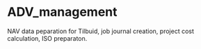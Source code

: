# ADV_management
NAV data peparation for Tilbuid, job journal creation, project cost calculation, ISO preparaton.

